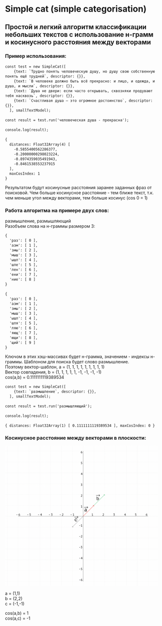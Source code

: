# Simple cat (simple categorisation)
## Простой и легкий алгоритм классификации небольших текстов c использование н-грамм и косинусного расстояния между векторами

### Пример использования:
```
const test = new SimpleCat([
    {text: `Трудно понять человеческую душу, но душу свою собственную понять ещё трудней`, descriptor: {}},
    {text: `В человеке должно быть всё прекрасно: и лицо, и одежда, и душа, и мысли`, descriptor: {}},
    {text: `Душа не двери: если часто открывать, сквозняки продувают тебя насквозь`, descriptor: {}},
    {text: `Счастливая душа — это огромное достоинство`, descriptor: {}},
  ], smallTextModel);

const result = test.run('человеческая душа - прекрасна');

console.log(result);

{
  distances: Float32Array(4) [
    -0.5855400562286377,
    -0.20000000298023224,
    -0.8974359035491943,
    -0.8461538553237915
  ],
  maxCosIndex: 1
}
```
Результатом будут косинусные расстояния заранее заданных фраз от поисковой. Чем больше косинусное расстояние - тем ближе текст, т.к. чем меньше угол между векторами, тем больше косинус (cos 0 = 1)

### Работа алгоритма на примере двух слов: 
размышление, размышляющий
<br/>
Разобъем слова на н-граммы размером 3:

```
{
  'раз': [ 0 ],
  'азм': [ 1 ],
  'змы': [ 2 ],
  'мыш': [ 3 ],
  'ышл': [ 4 ],
  'шле': [ 5 ],
  'лен': [ 6 ],
  'ени': [ 7 ],
  'ние': [ 8 ]
}

{
  'раз': [ 0 ],
  'азм': [ 1 ],
  'змы': [ 2 ],
  'мыш': [ 3 ],
  'ышл': [ 4 ],
  'шля': [ 5 ],
  'ляю': [ 6 ],
  'яющ': [ 7 ],
  'ющи': [ 8 ],
  'щий': [ 9 ]
}
```

Ключом в этих хэш-массивах будет н-грамма, значением - индексы н-граммы. 
Шаблоном для поиска будет слово размышление.
<br/>
Поэтому вектор-шаблон, a = (1, 1, 1, 1, 1, 1, 1, 1, 1)
<br/>
Вектор совпадения, b = (1, 1, 1, 1, 1, -1, -1, -1, -1)
<br/>
cos(a,b) = 0.1111111119389534

```
const test = new SimpleCat([
    {text: `размышление`, descriptor: {}},
  ], smallTextModel);

const result = test.run('размышляющий');

console.log(result);

{ distances: Float32Array(1) [ 0.1111111119389534 ], maxCosIndex: 0 }
```

### Косинусное расстояние между векторами в плоскости:

![Косинусное расстояние между векторами в плоскости](https://github.com/MaratBektemirov/simple-cat/raw/master/distance.png)

a = (1,1)
<br/>
b = (2,2)
<br/>
c = (-1,-1)

cos(a,b) = 1
<br/>
cos(a,c) = -1